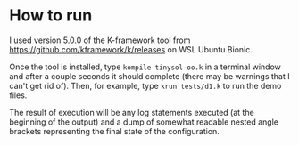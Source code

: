# How to run
I used version 5.0.0 of the K-framework tool from https://github.com/kframework/k/releases on WSL Ubuntu Bionic.

Once the tool is installed, type `kompile tinysol-oo.k` in a terminal window and after a couple seconds it should complete (there may be warnings that I can't get rid of). Then, for example, type `krun tests/d1.k` to run the demo files. 

The result of execution will be any log statements executed (at the beginning of the output) and a dump of somewhat readable nested angle brackets representing the final state of the configuration. 
